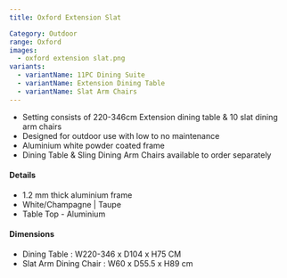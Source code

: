 ```yaml
---
title: Oxford Extension Slat

Category: Outdoor
range: Oxford
images:
  - oxford extension slat.png
variants:
  - variantName: 11PC Dining Suite
  - variantName: Extension Dining Table
  - variantName: Slat Arm Chairs
---
```


* Setting consists of 220-346cm Extension dining table & 10 slat dining arm chairs
* Designed for outdoor use with low to no maintenance
* Aluminium white powder coated frame
* Dining Table & Sling Dining Arm Chairs available to order separately

#### Details

* 1.2 mm thick aluminium frame
* White/Champagne | Taupe
* Table Top - Aluminium

#### Dimensions

* Dining Table : W220-346 x D104 x H75 CM
* Slat Arm Dining Chair : W60 x D55.5 x H89 cm
